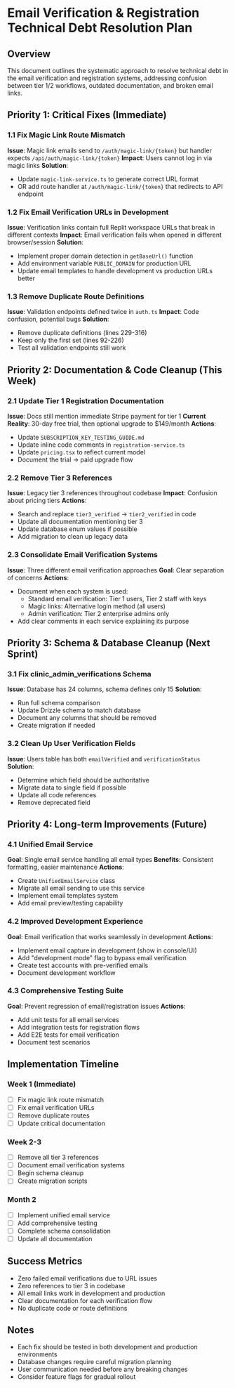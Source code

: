 # Email Verification & Registration Technical Debt Resolution Plan

## Overview
This document outlines the systematic approach to resolve technical debt in the email verification and registration systems, addressing confusion between tier 1/2 workflows, outdated documentation, and broken email links.

## Priority 1: Critical Fixes (Immediate)

### 1.1 Fix Magic Link Route Mismatch
**Issue**: Magic link emails send to `/auth/magic-link/{token}` but handler expects `/api/auth/magic-link/{token}`
**Impact**: Users cannot log in via magic links
**Solution**:
- Update `magic-link-service.ts` to generate correct URL format
- OR add route handler at `/auth/magic-link/{token}` that redirects to API endpoint

### 1.2 Fix Email Verification URLs in Development
**Issue**: Verification links contain full Replit workspace URLs that break in different contexts
**Impact**: Email verification fails when opened in different browser/session
**Solution**:
- Implement proper domain detection in `getBaseUrl()` function
- Add environment variable `PUBLIC_DOMAIN` for production URL
- Update email templates to handle development vs production URLs better

### 1.3 Remove Duplicate Route Definitions
**Issue**: Validation endpoints defined twice in `auth.ts`
**Impact**: Code confusion, potential bugs
**Solution**:
- Remove duplicate definitions (lines 229-316)
- Keep only the first set (lines 92-226)
- Test all validation endpoints still work

## Priority 2: Documentation & Code Cleanup (This Week)

### 2.1 Update Tier 1 Registration Documentation
**Issue**: Docs still mention immediate Stripe payment for tier 1
**Current Reality**: 30-day free trial, then optional upgrade to $149/month
**Actions**:
- Update `SUBSCRIPTION_KEY_TESTING_GUIDE.md`
- Update inline code comments in `registration-service.ts`
- Update `pricing.tsx` to reflect current model
- Document the trial → paid upgrade flow

### 2.2 Remove Tier 3 References
**Issue**: Legacy tier 3 references throughout codebase
**Impact**: Confusion about pricing tiers
**Actions**:
- Search and replace `tier3_verified` → `tier2_verified` in code
- Update all documentation mentioning tier 3
- Update database enum values if possible
- Add migration to clean up legacy data

### 2.3 Consolidate Email Verification Systems
**Issue**: Three different email verification approaches
**Goal**: Clear separation of concerns
**Actions**:
- Document when each system is used:
  - Standard email verification: Tier 1 users, Tier 2 staff with keys
  - Magic links: Alternative login method (all users)
  - Admin verification: Tier 2 enterprise admins only
- Add clear comments in each service explaining its purpose

## Priority 3: Schema & Database Cleanup (Next Sprint)

### 3.1 Fix clinic_admin_verifications Schema
**Issue**: Database has 24 columns, schema defines only 15
**Solution**:
- Run full schema comparison
- Update Drizzle schema to match database
- Document any columns that should be removed
- Create migration if needed

### 3.2 Clean Up User Verification Fields
**Issue**: Users table has both `emailVerified` and `verificationStatus`
**Solution**:
- Determine which field should be authoritative
- Migrate data to single field if possible
- Update all code references
- Remove deprecated field

## Priority 4: Long-term Improvements (Future)

### 4.1 Unified Email Service
**Goal**: Single email service handling all email types
**Benefits**: Consistent formatting, easier maintenance
**Actions**:
- Create `UnifiedEmailService` class
- Migrate all email sending to use this service
- Implement email templates system
- Add email preview/testing capability

### 4.2 Improved Development Experience
**Goal**: Email verification that works seamlessly in development
**Actions**:
- Implement email capture in development (show in console/UI)
- Add "development mode" flag to bypass email verification
- Create test accounts with pre-verified emails
- Document development workflow

### 4.3 Comprehensive Testing Suite
**Goal**: Prevent regression of email/registration issues
**Actions**:
- Add unit tests for all email services
- Add integration tests for registration flows
- Add E2E tests for email verification
- Document test scenarios

## Implementation Timeline

### Week 1 (Immediate)
- [ ] Fix magic link route mismatch
- [ ] Fix email verification URLs
- [ ] Remove duplicate routes
- [ ] Update critical documentation

### Week 2-3
- [ ] Remove all tier 3 references
- [ ] Document email verification systems
- [ ] Begin schema cleanup
- [ ] Create migration scripts

### Month 2
- [ ] Implement unified email service
- [ ] Add comprehensive testing
- [ ] Complete schema consolidation
- [ ] Update all documentation

## Success Metrics
- Zero failed email verifications due to URL issues
- Zero references to tier 3 in codebase
- All email links work in development and production
- Clear documentation for each verification flow
- No duplicate code or route definitions

## Notes
- Each fix should be tested in both development and production environments
- Database changes require careful migration planning
- User communication needed before any breaking changes
- Consider feature flags for gradual rollout